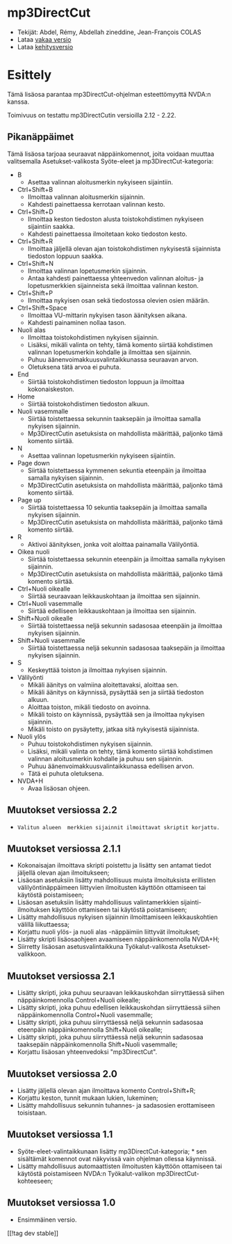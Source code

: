 # mp3DirectCut #

*	 Tekijät: Abdel, Rémy, Abdellah zineddine, Jean-François COLAS
*	 Lataa [vakaa versio][1]
*	 Lataa [kehitysversio][2]

# Esittely #

Tämä lisäosa parantaa mp3DirectCut-ohjelman esteettömyyttä NVDA:n kanssa.

Toimivuus on testattu mp3DirectCutin versioilla 2.12 - 2.22.

## Pikanäppäimet ##

Tämä lisäosa tarjoaa seuraavat näppäinkomennot, joita voidaan muuttaa
valitsemalla Asetukset-valikosta Syöte-eleet ja mp3DirectCut-kategoria:

*	B
	*	Asettaa valinnan aloitusmerkin nykyiseen sijaintiin.
*	Ctrl+Shift+B
	*	Ilmoittaa valinnan aloitusmerkin sijainnin.
	*	Kahdesti painettaessa kerrotaan valinnan kesto.
*	Ctrl+Shift+D
	*	Ilmoittaa keston tiedoston alusta toistokohdistimen nykyiseen sijaintiin saakka.
	*	Kahdesti painettaessa ilmoitetaan koko tiedoston kesto.
*	Ctrl+Shift+R
	*	Ilmoittaa jäljellä olevan ajan toistokohdistimen nykyisestä sijainnista tiedoston loppuun saakka.
*	Ctrl+Shift+N
	*	Ilmoittaa valinnan lopetusmerkin sijainnin.
	*	Antaa kahdesti painettaessa yhteenvedon valinnan aloitus- ja lopetusmerkkien sijainneista sekä ilmoittaa valinnan keston.
*	Ctrl+Shift+P
	*	Ilmoittaa nykyisen osan sekä tiedostossa olevien osien määrän.
*	Ctrl+Shift+Space
	*	Ilmoittaa VU-mittarin nykyisen tason äänityksen aikana.
	*	Kahdesti painaminen nollaa tason.
*	Nuoli alas
	*	Ilmoittaa toistokohdistimen nykyisen sijainnin.
	*	Lisäksi, mikäli valinta on tehty, tämä komento siirtää kohdistimen valinnan lopetusmerkin kohdalle ja ilmoittaa sen sijainnin.
	*	Puhuu äänenvoimakkuusvalintaikkunassa seuraavan arvon.
	*	Oletuksena tätä arvoa ei puhuta.
*	End
	*	Siirtää toistokohdistimen tiedoston loppuun ja ilmoittaa kokonaiskeston.
*	Home
	*	Siirtää toistokohdistimen tiedoston alkuun.
*	Nuoli vasemmalle
	*	Siirtää toistettaessa sekunnin taaksepäin ja ilmoittaa samalla nykyisen sijainnin.
	*	Mp3DirectCutin asetuksista on mahdollista määrittää, paljonko tämä komento siirtää.
*	N
	*	Asettaa valinnan lopetusmerkin nykyiseen sijaintiin.
*	Page down
	*	Siirtää toistettaessa kymmenen sekuntia eteenpäin ja ilmoittaa samalla nykyisen sijainnin.
	*	Mp3DirectCutin asetuksista on mahdollista määrittää, paljonko tämä komento siirtää.
*	Page up
	*	Siirtää toistettaessa 10 sekuntia taaksepäin ja ilmoittaa samalla nykyisen sijainnin.
	*	Mp3DirectCutin asetuksista on mahdollista määrittää, paljonko tämä komento siirtää.
*	R
	*	Aktivoi äänityksen, jonka voit aloittaa painamalla Välilyöntiä.
*	Oikea nuoli
	*	Siirtää toistettaessa sekunnin eteenpäin ja ilmoittaa samalla nykyisen sijainnin.
	*	Mp3DirectCutin asetuksista on mahdollista määrittää, paljonko tämä komento siirtää.
*	Ctrl+Nuoli oikealle
	*	Siirtää seuraavaan leikkauskohtaan ja ilmoittaa sen sijainnin.
*	Ctrl+Nuoli vasemmalle
	*	Siirtää edelliseen leikkauskohtaan ja ilmoittaa sen sijainnin.
*	Shift+Nuoli oikealle
	*	Siirtää toistettaessa neljä sekunnin sadasosaa eteenpäin ja ilmoittaa nykyisen sijainnin.
*	Shift+Nuoli vasemmalle
	*	Siirtää toistettaessa neljä sekunnin sadasosaa taaksepäin ja ilmoittaa nykyisen sijainnin.
*	S
	*	Keskeyttää toiston ja ilmoittaa nykyisen sijainnin.
*	Välilyönti
	*	Mikäli äänitys on valmiina aloitettavaksi, aloittaa sen.
	*	Mikäli äänitys on käynnissä, pysäyttää sen ja siirtää tiedoston alkuun.
	*	Aloittaa toiston, mikäli tiedosto on avoinna.
	*	Mikäli toisto on käynnissä, pysäyttää sen ja ilmoittaa nykyisen sijainnin.
	*	Mikäli toisto on pysäytetty, jatkaa sitä nykyisestä sijainnista.
*	Nuoli ylös
	*	Puhuu toistokohdistimen nykyisen sijainnin.
	*	Lisäksi, mikäli valinta on tehty,  tämä komento siirtää kohdistimen valinnan aloitusmerkin kohdalle ja puhuu sen sijainnin.
	*	Puhuu äänenvoimakkuusvalintaikkunassa edellisen arvon.
	*	Tätä ei puhuta oletuksena.
*	NVDA+H
	*	Avaa lisäosan ohjeen.

## Muutokset versiossa 2.2 ##

*     Valitun alueen  merkkien sijainnit ilmoittavat skriptit korjattu.

## Muutokset versiossa 2.1.1 ##

*	 Kokonaisajan ilmoittava skripti poistettu ja lisätty sen antamat tiedot
   jäljellä olevan ajan ilmoitukseen;
*	 Lisäosan asetuksiin lisätty mahdollisuus muista ilmoituksista erillisten
   välilyöntinäppäimeen liittyvien ilmoitusten käyttöön ottamiseen tai
   käytöstä poistamiseen;
*	 Lisäosan asetuksiin lisätty mahdollisuus valintamerkkien
   sijainti-ilmoituksen käyttöön ottamiseen tai käytöstä poistamiseen;
*	 Lisätty mahdollisuus nykyisen sijainnin ilmoittamiseen leikkauskohtien
   välillä liikuttaessa;
*	 Korjattu nuoli ylös- ja nuoli alas -näppäimiin liittyvät ilmoitukset;
*	 Lisätty skripti lisäosaohjeen avaamiseen näppäinkomennolla NVDA+H;
*	 Siirretty lisäosan asetusvalintaikkuna Työkalut-valikosta
   Asetukset-valikkoon.

## Muutokset versiossa 2.1 ##

*	 Lisätty skripti, joka puhuu seuraavan leikkauskohdan siirryttäessä siihen
   näppäinkomennolla Control+Nuoli oikealle;
*	 Lisätty skripti, joka puhuu edellisen leikkauskohdan siirryttäessä siihen
   näppäinkomennolla Control+Nuoli vasemmalle;
*	 Lisätty skripti, joka puhuu siirryttäessä neljä sekunnin sadasosaa
   eteenpäin näppäinkomennolla Shift+Nuoli oikealle;
*	 Lisätty skripti, joka puhuu siirryttäessä neljä sekunnin sadasosaa
   taaksepäin näppäinkomennolla Shift+Nuoli vasemmalle;
*	 Korjattu lisäosan yhteenvedoksi "mp3DirectCut".

## Muutokset versiossa 2.0 ##

*	 Lisätty jäljellä olevan ajan ilmoittava komento Control+Shift+R;
*	 Korjattu keston, tunnit mukaan lukien, lukeminen;
*	 Lisätty mahdollisuus sekunnin tuhannes- ja sadasosien erottamiseen
   toisistaan.

## Muutokset versiossa 1.1 ##

*	 Syöte-eleet-valintaikkunaan lisätty mp3DirectCut-kategoria;
	*	 sen sisältämät komennot ovat näkyvissä vain ohjelman ollessa käynnissä.
*	 Lisätty mahdollisuus automaattisten ilmoitusten käyttöön ottamiseen tai käytöstä poistamiseen NVDA:n Työkalut-valikon mp3DirectCut-kohteeseen;

## Muutokset versiossa 1.0 ##

*	 Ensimmäinen versio.

[[!tag dev stable]]

[1]: https://addons.nvda-project.org/files/get.php?file=mp3dc

[2]: https://addons.nvda-project.org/files/get.php?file=mp3dc-dev

